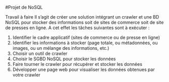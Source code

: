 #Projet de NoSQL

Travail à faire
Il s’agit de créer une solution intégrant un crawler et une BD NoSQL pour stocker des informations soit de sites de commerce soit de site de presses en ligne. 
A cet effet les tâches suivantes sont à exécuter : 
1)	Identifier le cadre applicatif (sites de commerce ou de presse en ligne)
2)	Identifier les informations à stocker (page totale, ou métadonnées, ou images, ou un mélange des informations, etc.)
3)	Choisir un outil de crawler
4)	Choisir le SGBD NoSQL pour stocker les données
5)	Faire tourner le crawler pour récupérer et stocker les données
6)	Développer une page web pour visualiser les données obtenues par votre crawler
